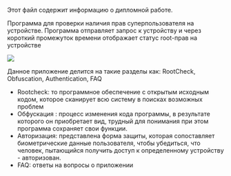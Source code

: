 Этот файл содержит информацию о дипломной работе.

Программа для проверки наличия прав суперпользователя на устройстве.
Программа отправляет запрос к устройству и через короткий промежуток
времени отображает статус root-прав на устройстве

![](https://github.com/UndiedEra/newrepofordiploma/blob/master/previewshort.gif)

Данное приложение делится на такие разделы как: RootCheck, Obfuscation, Authentication, FAQ 
- Rootcheck: то программное обеспечение с открытым исходным кодом, которое сканирует всю систему в поисках возможных проблем 
- Обфускация : процесс изменения кода программы, в результате которого он приобретает вид, трудный для понимания при этом программа сохраняет свои функции.
- Авторизация: представлена форма защиты, которая сопоставляет биометрические данные пользователя, чтобы убедиться, что человек, пытающийся получить доступ к определенному устройству - авторизован. 
- FAQ: ответы на вопросы о приложении

